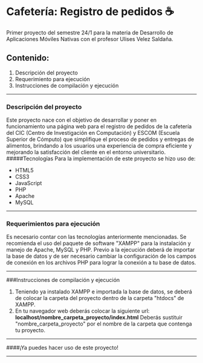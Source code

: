 # Cafetería: Registro de pedidos ☕
Primer proyecto del semestre 24/1 para la materia de Desarrollo de Aplicaciones Móviles Nativas con el profesor Ulises Velez Saldaña.


## Contenido:
1. Descripción del proyecto
2. Requerimiento para ejecución
3. Instrucciones de compilación  y ejecución

------------


### Descripción del proyecto
Este proyecto nace con el objetivo de desarrollar y poner en funcionamiento una página web para el registro de pedidos de la cafetería del CIC (Centro de Investigación en Computación) y ESCOM (Escuela Superior de Cómputo) que simplifique el proceso de pedidos y entregas de alimentos, brindando a los usuarios una experiencia de compra eficiente y mejorando la satisfacción del cliente en el entorno universitario.
#####Tecnologías
Para la implementación de este proyecto se hizo uso de:
- HTML5
- CSS3
- JavaScript
- PHP
- Apache
- MySQL

------------


### Requerimientos para ejecución
Es necesario contar con las tecnologías anteriormente mencionadas. Se recomienda el uso del paquete de software "XAMPP" para la instalación y manejo de Apache, MySQL y PHP. 
Previo a la ejecución deberá de importar la base de datos y de ser necesario cambiar la configuración de los campos de conexión en los archivos PHP para lograr la conexión a tu base de datos. 

------------


###Instrucciones de compilación y ejecución
1. Teniendo ya instalado XAMPP e importada la base de datos, se deberá de colocar la carpeta del proyecto dentro de la carpeta "htdocs" de XAMPP.
2. En tu navegador web deberás colocar la siguiente url: **localhost/nombre_carpeta_proyecto/index.html** Deberás sustituir "nombre_carpeta_proyecto" por el nombre de la carpeta que contenga tu proyecto. 

------------


####¡Ya puedes hacer uso de este proyecto!

------------



